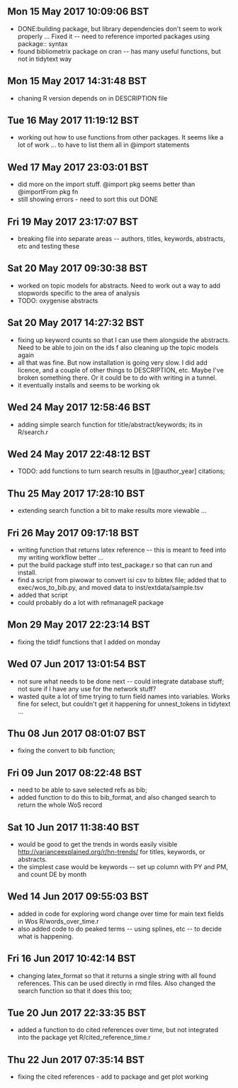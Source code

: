 
## Mon 15 May 2017 10:09:06 BST
- DONE:building package, but library dependencies don't seem to work properly ... Fixed it -- need to reference imported packages using package:: syntax
- found bibliometrix package on cran -- has many useful functions, but not in tidytext way

## Mon 15 May 2017 14:31:48 BST
-  chaning R version depends on in DESCRIPTION file

## Tue 16 May 2017 11:19:12 BST
- working out how to use functions from other packages. It seems like a lot of work ... to have to list them all in @import statements 

## Wed 17 May 2017 23:03:01 BST
- did more on the import stuff. @import pkg seems better than @importFrom pkg fn
- still showing errors - need to sort this out DONE

## Fri 19 May 2017 23:17:07 BST
- breaking file into separate areas -- authors, titles, keywords, abstracts, etc and testing these

## Sat 20 May 2017 09:30:38 BST
- worked on topic models for abstracts. Need to work out a way to add stopwords specific to the area of analysis 
- TODO: oxygenise abstracts

## Sat 20 May 2017 14:27:32 BST
- fixing up keyword counts so that I can use them alongside the abstracts. Need to be able to join on the ids 
f also cleaning up the topic models again
- all that was fine. But now installation is going very slow. I did add licence, and a couple of other things to DESCRIPTION, etc. Maybe I've broken something there. Or it could be to do with writing in a tunnel. 
- it eventually installs and seems to be working ok

## Wed 24 May 2017 12:58:46 BST
- adding simple search function for title/abstract/keywords; its in R/search.r 

## Wed 24 May 2017 22:48:12 BST
- TODO: add functions to turn search results in [@author_year] citations;  

## Thu 25 May 2017 17:28:10 BST
- extending search function a bit to make results more viewable ... 

## Fri 26 May 2017 09:17:18 BST
- writing function that returns latex reference  -- this is meant to feed into my writing workflow better ... 
- put the build package stuff into test_package.r so that can run and install.
- find a script from piwowar to convert isi csv to bibtex file; added that to exec/wos_to_bib.py, and moved data to inst/extdata/sample.tsv 
- added that script
- could probably do a lot with refmanageR package

## Mon 29 May 2017 22:23:14 BST
- fixing the tdidf functions that I added on monday

## Wed 07 Jun 2017 13:01:54 BST
- not sure what needs to be done next -- could integrate database stuff; not sure if I have any use for the network stuff? 
- wasted quite a lot of time trying to turn field names into variables. Works fine for select, but couldn't get it happening for unnest_tokens in tidytext ... 

## Thu 08 Jun 2017 08:01:07 BST
- fixing the convert to bib function;  

## Fri 09 Jun 2017 08:22:48 BST
- need to be able to save selected refs as bib; 
- added function to do this to bib_format, and also changed search to return the whole WoS record

## Sat 10 Jun 2017 11:38:40 BST
- would be good to get the trends in words easily visible http://varianceexplained.org/r/hn-trends/ for titles, keywords, or abstracts.
- the simplest case would be keywords  -- set up column with PY and PM, and count DE by month

## Wed 14 Jun 2017 09:55:03 BST
- added in code for exploring word change over time for main text fields in Wos R/words_over_time.r 
- also added code to do peaked terms -- using splines, etc -- to decide what is happening. 

## Fri 16 Jun 2017 10:42:14 BST
- changing latex_format so that it returns a single string with all found references. This can be used directly in rmd files.  Also changed the search function so that it does this too;  

## Tue 20 Jun 2017 22:33:35 BST
- added a function to do cited references over time, but not integrated into the package yet R/cited_reference_time.r 

## Thu 22 Jun 2017 07:35:14 BST
- fixing the cited references - add to package and get plot working 
